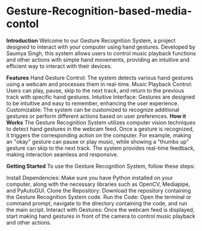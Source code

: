# Gesture-Recognition-based-media-contol

**Introduction**
Welcome to our Gesture Recognition System, a project designed to interact with your computer using hand gestures. Developed by Saumya Singh, this system allows users to control music playback functions and other actions with simple hand movements, providing an intuitive and efficient way to interact with their devices.

**Features**
Hand Gesture Control: The system detects various hand gestures using a webcam and processes them in real-time.
Music Playback Control: Users can play, pause, skip to the next track, and return to the previous track with specific hand gestures.
Intuitive Interface: Gestures are designed to be intuitive and easy to remember, enhancing the user experience.
Customizable: The system can be customized to recognize additional gestures or perform different actions based on user preferences.
**How it Works**
The Gesture Recognition System utilizes computer vision techniques to detect hand gestures in the webcam feed. Once a gesture is recognized, it triggers the corresponding action on the computer. For example, making an "okay" gesture can pause or play music, while showing a "thumbs up" gesture can skip to the next track. The system provides real-time feedback, making interaction seamless and responsive.

**Getting Started**
To use the Gesture Recognition System, follow these steps:

Install Dependencies: Make sure you have Python installed on your computer, along with the necessary libraries such as OpenCV, Mediapipe, and PyAutoGUI.
Clone the Repository: Download the repository containing the Gesture Recognition System code.
Run the Code: Open the terminal or command prompt, navigate to the directory containing the code, and run the main script.
Interact with Gestures: Once the webcam feed is displayed, start making hand gestures in front of the camera to control music playback and other actions.
